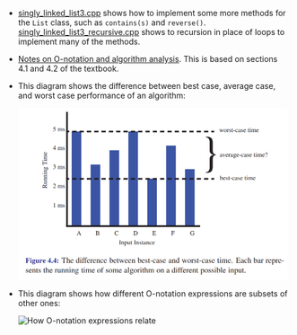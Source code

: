  - [singly_linked_list3.cpp](singly_linked_list3.cpp) shows how to implement
   some more methods for the `List` class, such as `contains(s)` and
   `reverse()`.
   [singly_linked_list3_recursive.cpp](singly_linked_list3_recursive.cpp) shows
   to recursion in place of loops to implement many of the methods.

- [Notes on O-notation and algorithm analysis](analysis.md). This is based on
  sections 4.1 and 4.2 of the textbook.

- This diagram shows the difference between best case, average case, and worst
  case performance of an algorithm:

  ![Figure 4.4 from the textbook](Figure4_4.png)

- This diagram shows how different O-notation expressions are subsets of other
  ones:

  ![How O-notation expressions relate](OnotationDiagram.png)
